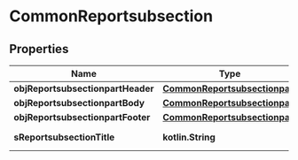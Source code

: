 
# CommonReportsubsection

## Properties
| Name | Type | Description | Notes |
| ------------ | ------------- | ------------- | ------------- |
| **objReportsubsectionpartHeader** | [**CommonReportsubsectionpart**](CommonReportsubsectionpart.md) |  |  |
| **objReportsubsectionpartBody** | [**CommonReportsubsectionpart**](CommonReportsubsectionpart.md) |  |  |
| **objReportsubsectionpartFooter** | [**CommonReportsubsectionpart**](CommonReportsubsectionpart.md) |  |  |
| **sReportsubsectionTitle** | **kotlin.String** | The title of this Reportsubsection |  [optional] |



